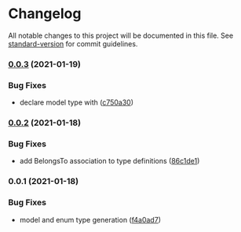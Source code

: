 # Changelog

All notable changes to this project will be documented in this file. See [standard-version](https://github.com/conventional-changelog/standard-version) for commit guidelines.

### [0.0.3](https://github.com/ridakk/flowize/compare/v0.0.2...v0.0.3) (2021-01-19)


### Bug Fixes

* declare model type with ([c750a30](https://github.com/ridakk/flowize/commit/c750a30c4ab56bd59009e8c2d9d06ff1105654c5))

### [0.0.2](https://github.com/ridakk/flowize/compare/v0.0.1...v0.0.2) (2021-01-18)


### Bug Fixes

* add BelongsTo association to type definitions ([86c1de1](https://github.com/ridakk/flowize/commit/86c1de120652a8d4836b27f0fd5fed9d47f2b69a))

### 0.0.1 (2021-01-18)


### Bug Fixes

* model and enum type generation ([f4a0ad7](https://github.com/ridakk/flowize/commit/f4a0ad76f0e4ffd24a63935b954d4bd7321ed3c8))
